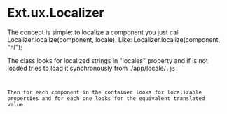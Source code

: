 Ext.ux.Localizer
================

The concept is simple: to localize a component you just call Localizer.localize(component, locale). Like: Localizer.localize(component, "nl");

The class looks for localized strings in "locales" property and if is not loaded tries
to load it synchronously from ./app/locale/<code>.js.

Then for each component in the container looks for localizable properties
and for each one looks for the equivalent translated value.

